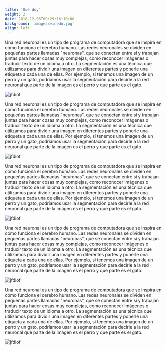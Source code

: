 ```yaml
---
title: 'Qué doy'
weight: 2
date: 2018-12-06T09:29:16+10:00
background: 'images/vinedo.jpg'
align: left
---
```


Una red neuronal es un tipo de programa de computadora que se inspira en cómo funciona el cerebro humano. Las redes neuronales se dividen en pequeñas partes llamadas "neuronas", que se conectan entre sí y trabajan juntas para hacer cosas muy complejas, como reconocer imágenes o traducir texto de un idioma a otro. La segmentación es una técnica que utilizamos para dividir una imagen en diferentes partes y ponerle una etiqueta a cada una de ellas. Por ejemplo, si tenemos una imagen de un perro y un gato, podríamos usar la segmentación para decirle a la red neuronal que parte de la imagen es el perro y que parte es el gato.

![jfdiof](https://img.asmedia.epimg.net/resizer/MLVn1udwJOqbvnN6N9YwuFFAHg0=/644x362/filters:focal(306x145:316x155)/cloudfront-eu-central-1.images.arcpublishing.com/diarioas/FUE7ZRJCGMIABGT3TRHHPTM5JU.jpg)

Una red neuronal es un tipo de programa de computadora que se inspira en cómo funciona el cerebro humano. Las redes neuronales se dividen en pequeñas partes llamadas "neuronas", que se conectan entre sí y trabajan juntas para hacer cosas muy complejas, como reconocer imágenes o traducir texto de un idioma a otro. La segmentación es una técnica que utilizamos para dividir una imagen en diferentes partes y ponerle una etiqueta a cada una de ellas. Por ejemplo, si tenemos una imagen de un perro y un gato, podríamos usar la segmentación para decirle a la red neuronal que parte de la imagen es el perro y que parte es el gato.

![jfdiof](https://img.asmedia.epimg.net/resizer/MLVn1udwJOqbvnN6N9YwuFFAHg0=/644x362/filters:focal(306x145:316x155)/cloudfront-eu-central-1.images.arcpublishing.com/diarioas/FUE7ZRJCGMIABGT3TRHHPTM5JU.jpg)


Una red neuronal es un tipo de programa de computadora que se inspira en cómo funciona el cerebro humano. Las redes neuronales se dividen en pequeñas partes llamadas "neuronas", que se conectan entre sí y trabajan juntas para hacer cosas muy complejas, como reconocer imágenes o traducir texto de un idioma a otro. La segmentación es una técnica que utilizamos para dividir una imagen en diferentes partes y ponerle una etiqueta a cada una de ellas. Por ejemplo, si tenemos una imagen de un perro y un gato, podríamos usar la segmentación para decirle a la red neuronal que parte de la imagen es el perro y que parte es el gato.

![jfdiof](https://img.asmedia.epimg.net/resizer/MLVn1udwJOqbvnN6N9YwuFFAHg0=/644x362/filters:focal(306x145:316x155)/cloudfront-eu-central-1.images.arcpublishing.com/diarioas/FUE7ZRJCGMIABGT3TRHHPTM5JU.jpg)


Una red neuronal es un tipo de programa de computadora que se inspira en cómo funciona el cerebro humano. Las redes neuronales se dividen en pequeñas partes llamadas "neuronas", que se conectan entre sí y trabajan juntas para hacer cosas muy complejas, como reconocer imágenes o traducir texto de un idioma a otro. La segmentación es una técnica que utilizamos para dividir una imagen en diferentes partes y ponerle una etiqueta a cada una de ellas. Por ejemplo, si tenemos una imagen de un perro y un gato, podríamos usar la segmentación para decirle a la red neuronal que parte de la imagen es el perro y que parte es el gato.

![jfdiof](https://img.asmedia.epimg.net/resizer/MLVn1udwJOqbvnN6N9YwuFFAHg0=/644x362/filters:focal(306x145:316x155)/cloudfront-eu-central-1.images.arcpublishing.com/diarioas/FUE7ZRJCGMIABGT3TRHHPTM5JU.jpg)


Una red neuronal es un tipo de programa de computadora que se inspira en cómo funciona el cerebro humano. Las redes neuronales se dividen en pequeñas partes llamadas "neuronas", que se conectan entre sí y trabajan juntas para hacer cosas muy complejas, como reconocer imágenes o traducir texto de un idioma a otro. La segmentación es una técnica que utilizamos para dividir una imagen en diferentes partes y ponerle una etiqueta a cada una de ellas. Por ejemplo, si tenemos una imagen de un perro y un gato, podríamos usar la segmentación para decirle a la red neuronal que parte de la imagen es el perro y que parte es el gato.

![jfdiof](https://img.asmedia.epimg.net/resizer/MLVn1udwJOqbvnN6N9YwuFFAHg0=/644x362/filters:focal(306x145:316x155)/cloudfront-eu-central-1.images.arcpublishing.com/diarioas/FUE7ZRJCGMIABGT3TRHHPTM5JU.jpg)